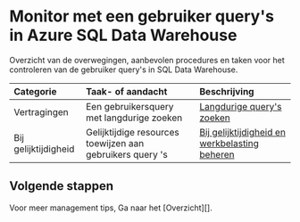 <properties
   pageTitle="Gebruiker query's in Azure SQL Data Warehouse controleren | Microsoft Azure"
   description="Overzicht van de overwegingen, aanbevolen procedures en taken voor het controleren van de gebruiker query's in Azure SQL Data Warehouse"
   services="sql-data-warehouse"
   documentationCenter="NA"
   authors="jrowlandjones"
   manager="barbkess"
   editor=""/>

<tags
   ms.service="sql-data-warehouse"
   ms.devlang="NA"
   ms.topic="article"
   ms.tgt_pltfrm="NA"
   ms.workload="data-services"
   ms.date="08/17/2016"
   ms.author="jrj;barbkess;sonyama"/>

# <a name="monitor-user-queries-in-azure-sql-data-warehouse"></a>Monitor met een gebruiker query's in Azure SQL Data Warehouse

Overzicht van de overwegingen, aanbevolen procedures en taken voor het controleren van de gebruiker query's in SQL Data Warehouse.



| Categorie                | Taak- of aandacht                           | Beschrijving  |
| :-----------------------| :---------------------------------------------- | :----------- |
| Vertragingen        | Een gebruikersquery met langdurige zoeken                  | [Langdurige query's zoeken][] |
| Bij gelijktijdigheid             | Gelijktijdige resources toewijzen aan gebruikers query 's     | [Bij gelijktijdigheid en werkbelasting beheren][] |






## <a name="next-steps"></a>Volgende stappen

Voor meer management tips, Ga naar het [Overzicht][].

<!--Image references-->

<!--Article references-->
[Langdurige query's zoeken]: sql-data-warehouse-manage-monitor.md
[Bij gelijktijdigheid en werkbelasting beheren]: sql-data-warehouse-develop-concurrency.md
[Beheer van overzicht]: sql-data-warehouse-overview-manage.md

<!--MSDN references-->


<!--Other Web references-->
